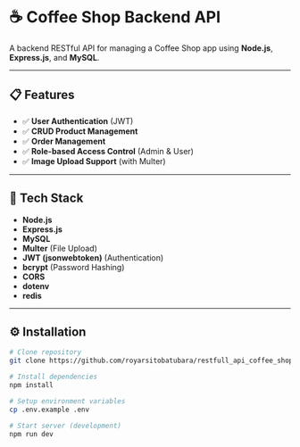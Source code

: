 # ☕ Coffee Shop Backend API

A backend RESTful API for managing a Coffee Shop app using **Node.js**, **Express.js**, and **MySQL**.

---

## 📋 Features

- ✅ **User Authentication** (JWT)
- ✅ **CRUD Product Management**
- ✅ **Order Management**
- ✅ **Role-based Access Control** (Admin & User)
- ✅ **Image Upload Support** (with Multer)

---

## 🚀 Tech Stack

- **Node.js**
- **Express.js**
- **MySQL**
- **Multer** (File Upload)
- **JWT (jsonwebtoken)** (Authentication)
- **bcrypt** (Password Hashing)
- **CORS**
- **dotenv**
- **redis**

---

## ⚙️ Installation

```bash
# Clone repository
git clone https://github.com/royarsitobatubara/restfull_api_coffee_shop.git

# Install dependencies
npm install

# Setup environment variables
cp .env.example .env

# Start server (development)
npm run dev

